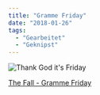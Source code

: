 ```yaml
---
title: "Gramme Friday"
date: "2018-01-26"
tags:
  - "Gearbeitet"
  - "Geknipst"
---
```


![Thank God it's Friday](/images/friday.jpg)

[The Fall - Gramme Friday](https://www.youtube.com/watch?v=T4WXP6zBS0U)
